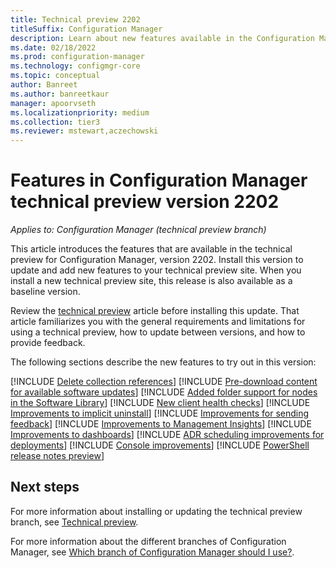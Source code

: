 ```yaml
---
title: Technical preview 2202
titleSuffix: Configuration Manager
description: Learn about new features available in the Configuration Manager technical preview branch version 2202.
ms.date: 02/18/2022
ms.prod: configuration-manager
ms.technology: configmgr-core
ms.topic: conceptual
author: Banreet
ms.author: banreetkaur
manager: apoorvseth
ms.localizationpriority: medium
ms.collection: tier3
ms.reviewer: mstewart,aczechowski
---
```


# Features in Configuration Manager technical preview version 2202

*Applies to: Configuration Manager (technical preview branch)*

This article introduces the features that are available in the technical preview for Configuration Manager, version 2202. Install this version to update and add new features to your technical preview site.<!-- baseline only statement:--> When you install a new technical preview site, this release is also available as a baseline version.

Review the [technical preview](../technical-preview.md) article before installing this update. That article familiarizes you with the general requirements and limitations for using a technical preview, how to update between versions, and how to provide feedback.

The following sections describe the new features to try out in this version:

<!-- [!INCLUDE [Example feature name](includes/2202/1234567.md)] -->

[!INCLUDE [Delete collection references](includes/2202/9708999.md)]
[!INCLUDE [Pre-download content for available software updates](includes/2202/4497776.md)]
[!INCLUDE [Added folder support for nodes in the Software Library](includes/2202/3601129.md)]
[!INCLUDE [New client health checks](includes/2202/10954111.md)]
[!INCLUDE [Improvements to implicit uninstall](includes/2202/12488148.md)]
[!INCLUDE [Improvements for sending feedback](includes/2202/11754191.md)]
[!INCLUDE [Improvements to Management Insights](includes/2202/10875436.md)]
[!INCLUDE [Improvements to dashboards](includes/2202/10024154.md)]
[!INCLUDE [ADR scheduling improvements for deployments](includes/2202/12707738.md)]
[!INCLUDE [Console improvements](includes/2202/9575773.md)]
[!INCLUDE [PowerShell release notes preview](includes/2202/13040432.md)]


<!-- ## General known issues  -->
 
<!--  [!INCLUDE [11018755](includes/2112/known-issue-11018755.md)] -->


## Next steps

For more information about installing or updating the technical preview branch, see [Technical preview](../technical-preview.md).

For more information about the different branches of Configuration Manager, see [Which branch of Configuration Manager should I use?](../../understand/which-branch-should-i-use.md).
